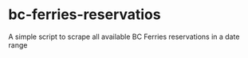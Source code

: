# bc-ferries-reservatios
A simple script to scrape all available BC Ferries reservations in a date range
